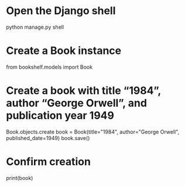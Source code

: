 # Open the Django shell
python manage.py shell

# Create a Book instance
from bookshelf.models import Book

# Create a book with title “1984”, author “George Orwell”, and publication year 1949
Book.objects.create
book = Book(title="1984", author="George Orwell", published_date=1949)
book.save()

# Confirm creation
print(book)